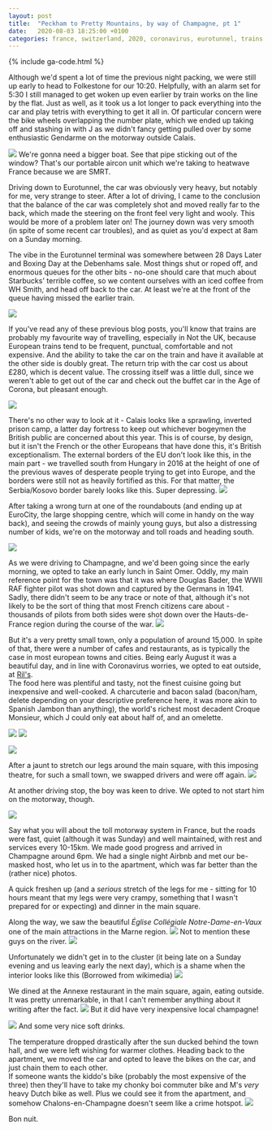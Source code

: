 ```yaml
---
layout: post
title:  "Peckham to Pretty Mountains, by way of Champagne, pt 1"
date:   2020-08-03 18:25:00 +0100
categories: france, switzerland, 2020, coronavirus, eurotunnel, trains 
---
```

{% include ga-code.html %}


Although we'd spent a lot of time the previous night packing, we were still up early to head to Folkestone for our 10:20.  Helpfully, with an alarm set for 5:30 I 
still managed to get woken up even earlier by train works on the line by the flat.  Just as well, as it took us a lot longer to pack everything into the car and play tetris with 
everything to get it all in.  Of particular concern were the bike wheels overlapping the number plate, which we ended up taking off and stashing in with J as we didn't fancy getting pulled over by some 
enthusiastic Gendarme on the motorway outside Calais. 


![](/assets/img/switzerland-2020/lots-of-stuff.jpg)
We're gonna need a bigger boat.  See that pipe sticking out of the window?  That's our portable aircon unit which we're taking to heatwave France because we are SMRT. 
 
Driving down to Eurotunnel, the car was obviously very heavy, but notably for me, very strange to steer.  After a lot of driving, I came to the conclusion that the balance of the
car was completely shot and moved really far to the back, which made the steering on the front feel very light and wooly.  This would be more of a problem later on! The journey down was very smooth (in spite of some recent car troubles), and as quiet as you'd expect at 8am on a Sunday morning. 

The vibe in the Eurotunnel terminal was somewhere between 28 Days Later and Boxing Day at the Debenhams sale.  Most things shut or roped 
off, and enormous queues for the other bits - no-one should care that much about Starbucks' terrible coffee, so we content ourselves with an iced coffee from WH Smith, 
and head off back to the car.  At least we're at the front of the queue having missed the earlier train. 

![](/assets/img/switzerland-2020/waiting-eurotunnel-2-8.jpg)

If you've read any of these previous blog posts, you'll know that trains are probably my favourite way of travelling, especially in Not the UK, 
because European trains tend to be frequent, punctual, comfortable and not expensive.   And the ability to take the car on the train and have it available 
at the other side is doubly great.  The return trip with the car cost us about £280, which is decent value.  The crossing itself was a little 
dull, since we weren't able to get out of the car and check out the buffet car in the Age of Corona, but pleasant enough. 

![](/assets/img/switzerland-2020/eurotunnel-crossing-02-08.jpg)


There's no other way to look at it - Calais looks like a sprawling, inverted prison camp, a latter day fortress to keep out whichever bogeymen the British 
public are concerned about this year.  This is of course, by design, but it isn't the French or the other Europeans that have done this, it's British exceptionalism.  The external borders of the EU don't look like this, in the main part - we travelled south from Hungary in 2016 at the height of one of the previous waves of desperate people trying to get into Europe, and the borders 
were still not as heavily fortified as this. For that matter, the Serbia/Kosovo border barely looks like this.  Super depressing. 
![](/assets/img/switzerland-2020/2020-08-02-calais.jpg)

After taking a wrong turn at one of the roundabouts (and ending up at EuroCity, the large shopping centre, which will come in handy on the way back), and seeing the crowds of mainly young guys, but also a distressing number of kids, we're on the motorway 
and toll roads and heading south. 

![](/assets/img/switzerland-2020/2020-08-02-motorway.jpg)

As we were driving to Champagne,  and we'd been going since the early morning, we opted to take an early lunch in Saint Omer.  Oddly, my main reference point for the town was 
that it was where Douglas Bader, the WWII RAF fighter pilot was shot down and captured by the Germans in 1941.  Sadly, there didn't seem to be any trace or note of that, although it's not likely 
to be the sort of thing that most French citizens care about - thousands of pilots from both sides were shot down over the Hauts-de-France region during the course of the war. 
![](/assets/img/switzerland-2020/2020-08-02-st-omer-street.jpg)

But it's a very pretty small town, only a population of around 15,000.  In spite of that, there were a number of cafes and restaurants, as is typically the case in most european towns and cities.  Being early August
it was a beautiful day, and in line with Coronavirus worries, we opted to eat outside, at [Ril's](https://www.google.com/maps/place/Ril's/@50.7490728,2.249566,17z/data=!3m1!4b1!4m5!3m4!1s0x47dcf8af05946669:0x7fe6187fbdfca17f!8m2!3d50.7490728!4d2.25176).  
The food here was plentiful and tasty, not the finest cuisine going but inexpensive and well-cooked.  A charcuterie and bacon salad (bacon/ham, delete depending on your descriptive preference here, it was more akin to Spanish Jambon than anything), the world's
richest most decadent Croque Monsieur, which J could only eat about half of, and an omelette. 

![](/assets/img/switzerland-2020/2020-08-02-st-omer-m.jpg)
![](/assets/img/switzerland-2020/2020-08-02-st-omer-j-c.jpg)

![](/assets/img/switzerland-2020/2020-08-02-st-omer-theatre.jpg)

After a jaunt to stretch our legs around the main square, with this imposing theatre, for such a small town, we swapped drivers and were off again. 
![](/assets/img/switzerland-2020/2020-08-02-maria-driving-after-lunch.jpg)

At another driving stop, the boy was keen to drive.  We opted to not start him on the motorway, though. 

![](/assets/img/switzerland-2020/2020-08-02-j-driver.jpg)

Say what you will about the toll motorway system in France, but the roads were fast, quiet (although it was Sunday) and well maintained, with rest and services every 10-15km.  We made good progress and arrived 
in Champagne around 6pm.  We had a single night Airbnb and met our be-masked host, who let us in to the apartment, which was far better than the (rather nice) photos. 

A quick freshen up (and a _serious_ stretch of the legs for me - sitting for 10 hours meant that my legs were very crampy, something that I wasn't prepared for or expecting) and dinner in the main square. 

Along the way, we saw the beautiful _Église Collégiale Notre-Dame-en-Vaux_ one of the main attractions in the Marne region.
![](/assets/img/switzerland-2020/2020-08-02-cathedral-notre-dame-champagne.jpg)
Not to mention these guys on the river. 
![](/assets/img/switzerland-2020/2020-08-02-champagne-swans.jpg)

Unfortunately we didn't get in to the cluster (it being late on a Sunday evening and us leaving early the next day), which is a shame when the interior looks like this (Borrowed from wikimedia)
![](https://en.wikipedia.org/wiki/Notre-Dame-en-Vaux#/media/File:Ch%C3%A2lons-en-Champagne,_%C3%89glise_Notre-Dame-en-Vaux_PM_14379.jpg)

We dined at the Annexe restaurant in the main square, again, eating outside.  It was pretty unremarkable, in that I can't remember anything about it writing after the fact. 
![](/assets/img/switzerland-2020/2020-08-02-champagne-in-champagne.jpg)
But it did have very inexpensive local champagne!  

![](/assets/img/switzerland-2020/2020-08-02-j-and-c-beer.jpg)
And some very nice soft drinks. 

The temperature dropped drastically after the sun ducked behind the town hall, and we were left wishing for warmer clothes.  Heading back to the apartment, we moved the car and opted to leave the bikes on the car, and just chain them to each other.  
If someone wants the kiddo's bike (probably the most expensive of the three) then they'll have to take my chonky boi commuter bike and M's _very_ heavy Dutch bike as well.  Plus we could see it from the apartment, and somehow Chalons-en-Champagne doesn't seem like a crime hotspot. 
![](/assets/img/switzerland-2020/2020-08-02-car-secure.jpg)

Bon nuit. 


